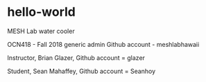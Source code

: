 # hello-world
MESH Lab water cooler

OCN418 - Fall 2018
generic admin Github account - meshlabhawaii

Instructor, Brian Glazer, Github account = glazer

Student, Sean Mahaffey, Github account = Seanhoy

